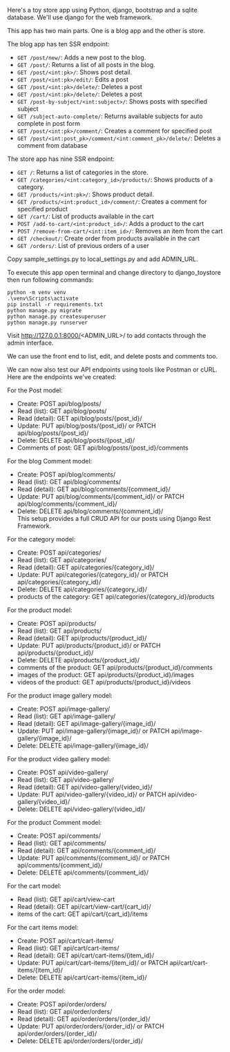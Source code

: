 Here's a toy store app using Python, django, bootstrap and a sqlite database. We'll use django for the web framework.

This app has two main parts. One is a blog app and the other is store.

The blog app has ten SSR endpoint:

- `GET /post/new/`: Adds a new post to the blog. 
- `GET /post/`: Returns a list of all posts in the blog.
- `GET /post/<int:pk>/`: Shows post detail.
- `GET /post/<int:pk>/edit/`: Edits a post
- `GET /post/<int:pk>/delete/`: Deletes a post
- `GET /post/<int:pk>/delete/`: Deletes a post
- `GET /post-by-subject/<int:subject>/`: Shows posts with specified subject
- `GET /subject-auto-complete/`: Returns available subjects for auto complete in post form
- `GET /post/<int:pk>/comment/`: Creates a comment for specified post
- `GET /post/<int:post_pk>/comment/<int:comment_pk>/delete/`: Deletes a comment from database

The store app has nine SSR endpoint:
- `GET /`: Returns a list of categories in the store.
- `GET /categories/<int:category_id>/products/`: Shows products of a category.
- `GET /products/<int:pk>/`: Shows product detail.
- `GET /products/<int:product_id>/comment/`: Creates a comment for specified product
- `GET /cart/`: List of products available in the cart
- `POST /add-to-cart/<int:product_id>/`: Adds a product to the cart
- `POST /remove-from-cart/<int:item_id>/`: Removes an item from the cart
- `GET /checkout/`: Create order from products available in the cart
- `GET /orders/`: List of previous orders of a user

Copy sample_settings.py to local_settings.py and add ADMIN_URL. 

To execute this app open terminal and change directory to django_toystore then run following commands:

```shell
python -m venv venv
.\venv\Scripts\activate
pip install -r requirements.txt
python manage.py migrate
python manage.py createsuperuser
python manage.py runserver
```
Visit http://127.0.0.1:8000/<ADMIN_URL>/ to add contacts through the admin interface. 

We can use the front end to list, edit, and delete posts and comments too.

We can now also test our API endpoints using tools like Postman or cURL. Here are the endpoints we've created:

For the  Post  model: 
 
- Create:  POST api/blog/posts/  
- Read (list):  GET api/blog/posts/  
- Read (detail):  GET api/blog/posts/{post_id}/  
- Update:  PUT api/blog/posts/{post_id}/  or  PATCH api/blog/posts/{post_id}/  
- Delete:  DELETE api/blog/posts/{post_id}/  
- Comments of post:  GET api/blog/posts/{post_id}/comments  
 
For the blog Comment  model: 
 
- Create:  POST api/blog/comments/  
- Read (list):  GET api/blog/comments/  
- Read (detail):  GET api/blog/comments/{comment_id}/  
- Update:  PUT api/blog/comments/{comment_id}/  or  PATCH api/blog/comments/{comment_id}/  
- Delete:  DELETE api/blog/comments/{comment_id}/  
This setup provides a full CRUD API for our posts using Django Rest Framework.

For the  category  model: 
 
- Create:  POST api/categories/  
- Read (list):  GET api/categories/  
- Read (detail):  GET api/categories/{category_id}/  
- Update:  PUT api/categories/{category_id}/  or  PATCH api/categories/{category_id}/  
- Delete:  DELETE api/categories/{category_id}/  
- products of the category:  GET api/categories/{category_id}/products  


For the  product  model: 
 
- Create:  POST api/products/  
- Read (list):  GET api/products/  
- Read (detail):  GET api/products/{product_id}/  
- Update:  PUT api/products/{product_id}/  or  PATCH api/products/{product_id}/  
- Delete:  DELETE api/products/{product_id}/  
- comments of the product:  GET api/products/{product_id}/comments  
- images of the product:  GET api/products/{product_id}/images  
- videos of the product:  GET api/products/{product_id}/videos  


For the product image gallery  model: 
 
- Create:  POST api/image-gallery/  
- Read (list):  GET api/image-gallery/  
- Read (detail):  GET api/image-gallery/{image_id}/  
- Update:  PUT api/image-gallery/{image_id}/  or  PATCH api/image-gallery/{image_id}/  
- Delete:  DELETE api/image-gallery/{image_id}/

For the product video gallery  model: 
 
- Create:  POST api/video-gallery/  
- Read (list):  GET api/video-gallery/  
- Read (detail):  GET api/video-gallery/{video_id}/  
- Update:  PUT api/video-gallery/{video_id}/  or  PATCH api/video-gallery/{video_id}/  
- Delete:  DELETE api/video-gallery/{video_id}/



For the product Comment  model: 
 
- Create:  POST api/comments/  
- Read (list):  GET api/comments/  
- Read (detail):  GET api/comments/{comment_id}/  
- Update:  PUT api/comments/{comment_id}/  or  PATCH api/comments/{comment_id}/  
- Delete:  DELETE api/comments/{comment_id}/ 



For the cart  model: 
  
- Read (list):  GET api/cart/view-cart  
- Read (detail):  GET api/cart/view-cart/{cart_id}/
- items of the cart:  GET api/cart/{cart_id}/items  

For the cart items  model: 
 
- Create:  POST api/cart/cart-items/  
- Read (list):  GET api/cart/cart-items/  
- Read (detail):  GET api/cart/cart-items/{item_id}/  
- Update:  PUT api/cart/cart-items/{item_id}/  or  PATCH api/cart/cart-items/{item_id}/  
- Delete:  DELETE api/cart/cart-items/{item_id}/

For the order  model: 
 
- Create:  POST api/order/orders/  
- Read (list):  GET api/order/orders/  
- Read (detail):  GET api/order/orders/{order_id}/  
- Update:  PUT api/order/orders/{order_id}/  or  PATCH api/order/orders/{order_id}/  
- Delete:  DELETE api/order/orders/{order_id}/
